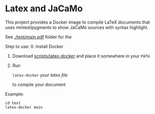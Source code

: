 # Latex and JaCaMo

This project provides a Docker image to compile LaTeX documents that uses minted/pygments to show JaCaMo sources with syntax highlight.

See [./test/main.pdf]() folder for the

Step to use:
0. Install Docker
1. Download [scripts/latex-docker](`scripts/latex-docker`) and place it somewhere in your `PATH`
2. Run

   `latex-docker` _your latex file_

   to compile your document

Example:

```
cd test
latex-docker main
```
